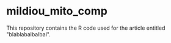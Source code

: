 # mildiou_mito_comp
This repository contains the R code used for the article entitled "blablabalbalbal".  
